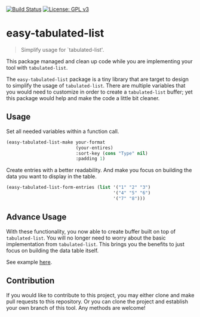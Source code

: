 [![Build Status](https://travis-ci.com/jcs-elpa/easy-tabulated-list.svg?branch=master)](https://travis-ci.com/jcs-elpa/easy-tabulated-list)
[![License: GPL v3](https://img.shields.io/badge/License-GPL%20v3-blue.svg)](https://www.gnu.org/licenses/gpl-3.0)

# easy-tabulated-list
> Simplify usage for `tabulated-list'.

This package managed and clean up code while you are implementing your tool
with `tabulated-list`.

The `easy-tabulated-list` package is a tiny library that are target to design
to simplify the usage of `tabulated-list`. There are multiple variables that
you would need to customize in order to create a `tabulated-list` buffer; yet
this package would help and make the code a little bit cleaner.

## Usage

Set all needed variables within a function call.

```el
(easy-tabulated-list-make your-format
                          (your-entires)
                          :sort-key (cons "Type" nil)
                          :padding 1)
```

Create entries with a better readability. And make you focus on building the
data you want to display in the table.

```el
(easy-tabulated-list-form-entries (list '("1" "2" "3")
                                        '("4" "5" "6")
                                        '("7" "8")))
```

## Advance Usage

With these functionality, you now able to create buffer built on top of
`tabulated-list`. You will no longer need to worry about the basic implementation
from `tabulated-list`. This brings you the benefits to just focus on building the
data table itself.

See example [here](./examples/test-table.el).

## Contribution

If you would like to contribute to this project, you may either
clone and make pull requests to this repository. Or you can
clone the project and establish your own branch of this tool.
Any methods are welcome!
